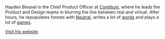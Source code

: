 Hayden Bleasel is the Chief Product Officer at [Corellium](http://corellium.com/), where he leads the Product and Design teams in blurring the line between real and virtual. After hours, he repopulates forests with [Neutral](https://tryneutral.com/), writes a lot of [words](https://haydenbleasel.com/blog) and plays a lot of [games](https://haydenbleasel.com/games).

[Visit his website](https://haydenbleasel.com)